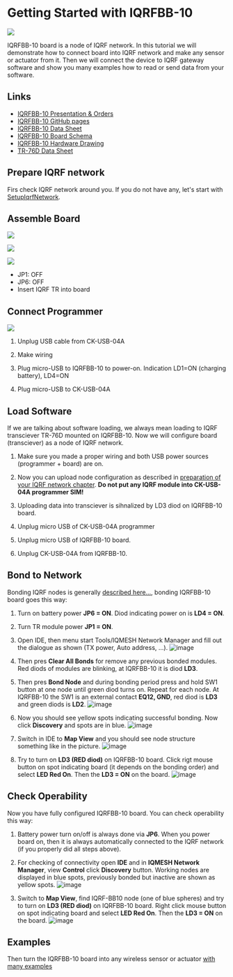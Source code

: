 # Getting Started with IQRFBB-10
![](files/images/iqrfboardSystem.png)

IQRFBB-10 board is a node of IQRF network. In this tutorial we will demonstrate how to connect board into IQRF network and make any sensor or actuator from it.
Then we will connect the device to IQRF gateway software and show you many examples how to read or send data from your software.

## Links
* [IQRFBB-10 Presentation & Orders](http://logimic.com/iqrfboard)
* [IQRFBB-10 GitHub pages](https://github.com/logimic/iqrfboard)
* [IQRFBB-10 Data Sheet](files/datasheet/IQRFBB10-Datasheet.pdf)
* [IQRFBB-10 Board Schema](files/datasheet/IQRFBB10-Connectors.pdf)
* [IQRFBB-10 Hardware Drawing](files/datasheet/IQRFBB10_doc_sch.pdf)
* [TR-76D Data Sheet](files/iqrf/TR-76D_datasheet.pdf)

## Prepare IQRF network
Firs check IQRF network around you. If you do not have any, let's start with [SetupIqrfNetwork](SetupIqrfNetwork.md).

## Assemble Board
![](files/datasheet/layout.png)

![](files/images/assemble1.png)

![](files/images/assemble2.png)

* JP1: OFF
* JP6: OFF
* Insert IQRF TR into board

## Connect Programmer
![](files/images/connectProgrammer.png)

1. Unplug USB cable from CK-USB-04A

2. Make wiring

3. Plug micro-USB to IQRFBB-10 to power-on. Indication LD1=ON (charging battery), LD4=ON

4. Plug micro-USB to CK-USB-04A

## Load Software
If we are talking about software loading, we always mean loading to IQRF transciever TR-76D mounted on IQRFBB-10. Now we will configure board (transciever) as a node of IQRF network.

1. Make sure you made a proper wiring and both USB power sources (programmer + board) are on.

2. Now you can upload node configuration as described in [preparation of your IQRF network chapter](SetupIqrfNetwork.md#configure-nodes). **Do not put any IQRF module into CK-USB-04A programmer SIM!**

3. Uploading data into transciever is sihnalized by LD3 diod on IQRFBB-10 board.

4. Unplug micro USB of CK-USB-04A programmer

5. Unplug micro USB of IQRFBB-10 board.

6. Unplug CK-USB-04A from IQRFBB-10.

## Bond to Network
Bonding IQRF nodes is generally [described here...](SetupIqrfNetwork.md#run-network), bonding IQRFBB-10 board goes this way:

1. Turn on battery power **JP6 = ON**. Diod indicating power on is **LD4 = ON**.

2. Turn TR module power **JP1 = ON**.

3. Open IDE, then menu start Tools/IQMESH Network Manager and fill out the dialogue as shown (TX power, Auto address, ...).
![image](files/images/SetupIqrfNetwork/50110959-dfa57780-023b-11e9-981a-a1f883e7cac8.png)

4. Then pres **Clear All Bonds** for remove any previous bonded modules. Red diods of modules are blinking, at IQRFBB-10 it is diod **LD3**.

5. Then pres **Bond Node** and during bonding period press and hold SW1 button at one node until green diod turns on. Repeat for each node. At IQRFBB-10 the SW1 is an external contact **EQ12, GND**, red diod is **LD3** and green diods is **LD2**.
![image](files/images/SetupIqrfNetwork/50111045-1aa7ab00-023c-11e9-9cf2-87ef0281bfc2.png)

6. Now you should see yellow spots indicating successful bonding. Now click **Discovery** and spots are in blue.
![image](files/images/SetupIqrfNetwork/50111460-1e87fd00-023d-11e9-84e3-dad67435fbf2.png)

7. Switch in IDE to **Map View** and you should see node structure something like in the picture.
![image](files/images/SetupIqrfNetwork/50150685-ff31b400-02be-11e9-87ce-2cb083b50bf1.png)

8. Try to turn on **LD3 (RED diod)** on IQRFBB-10 board. Click rigt mouse button on spot indicating board (it depends on the bonding order) and select **LED Red On**. Then the **LD3 = ON** on the board.
![image](files/images/SetupIqrfNetwork/50150771-3a33e780-02bf-11e9-89e6-dce0b8d8afeb.png)

## Check Operability
Now you have fully configured IQRFBB-10 board. You can check operability this way:

1. Battery power turn on/off is always done via **JP6**. When you power board on, then it is always automatically connected to the IQRF network (if you properly did all steps above).

2. For checking of connectivity open **IDE** and in **IQMESH Network Manager**, view **Control** click **Discovery** button. Working nodes are displayed in blue spots, previously bonded but inactive are shown as yellow spots.
![image](files/images/SetupIqrfNetwork/50151376-078aee80-02c1-11e9-9924-8bd87201d565.png)

3. Switch to **Map View**, find IQRF-BB10 node (one of blue spheres) and try to turn on **LD3 (RED diod)** on IQRFBB-10 board. Right click mouse button on spot indicating board and select **LED Red On**. Then the **LD3 = ON** on the board.
![image](files/images/SetupIqrfNetwork/50150771-3a33e780-02bf-11e9-89e6-dce0b8d8afeb.png)

## Examples
Then turn the IQRFBB-10 board into any wireless sensor or actuator [with many examples](examples/README.md)

